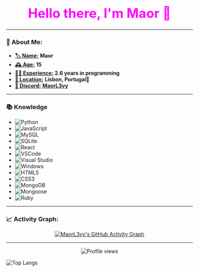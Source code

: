 <div style="text-align: center;">
  <h1 style="font-size: 2.5em; color: #ff00ff;"><b>Hello there, I'm Maor 👋</b></h1>
</div>

---

### 🌟 About Me:
- <u>**🏷️ Name:**</u> __Maor__
- <u>**🕰️ Age:**</u> __15__
- <u>**👨‍💻 Experience:**</u> __2.6 years in programming__
- <u>**📍 Location:**</u> __Lisbon, Portugal🏰__
- <u>**💬 Discord:**</u> [**MaorL3vy**](https://discord.com/users/751477884933374103)

---

### 📚 Knowledge
- ![Python](https://img.shields.io/badge/Python-3776AB?style=flat-square&logo=python&logoColor=white)
- ![JavaScript](https://img.shields.io/badge/JavaScript-F7DF1E?style=flat-square&logo=javascript&logoColor=black)
- ![MySQL](https://img.shields.io/badge/MySQL-4479A1?style=flat-square&logo=mysql&logoColor=white)
- ![SQLite](https://img.shields.io/badge/SQLite-003B57?style=flat-square&logo=sqlite&logoColor=white)
- ![React](https://img.shields.io/badge/React-20232A?style=flat-square&logo=react&logoColor=61DAFB)
- ![VSCode](https://img.shields.io/badge/VS_Code-0078D4?style=flat-square&logo=visual-studio-code&logoColor=white)
- ![Visual Studio](https://img.shields.io/badge/Visual_Studio-5C2D91?style=flat-square&logo=visual-studio&logoColor=white)
- ![Windows](https://img.shields.io/badge/Windows-0078D6?style=flat-square&logo=windows&logoColor=white)
- ![HTML5](https://img.shields.io/badge/HTML5-E34F26?style=flat-square&logo=html5&logoColor=white)
- ![CSS3](https://img.shields.io/badge/CSS3-1572B6?style=flat-square&logo=css3&logoColor=white)
- ![MongoDB](https://img.shields.io/badge/MongoDB-47A248?style=flat-square&logo=mongodb&logoColor=white)
- ![Mongoose](https://img.shields.io/badge/Mongoose-880000?style=flat-square&logo=mongoose&logoColor=white)
- ![Ruby](https://img.shields.io/badge/Ruby-CC342D?style=flat-square&logo=ruby&logoColor=white)


---
### 📈 Activity Graph:
<div style="text-align: center;">
  <a href="https://github.com/MaorL3vy/github-readme-activity-graph">
    <img src="https://github-readme-activity-graph.vercel.app/graph?username=MaorL3vy&theme=github" alt="MaorL3vy's GitHub Activity Graph"/>
  </a>
</div>

---

<div style="text-align: center;">
  <img src="https://komarev.com/ghpvc/?username=MaorL3vy&style=flat-square" alt="Profile views">
</div>


![Top Langs](https://github-readme-stats.vercel.app/api/top-langs/?username=arudev69&layout=compact&theme=tokyonight)
